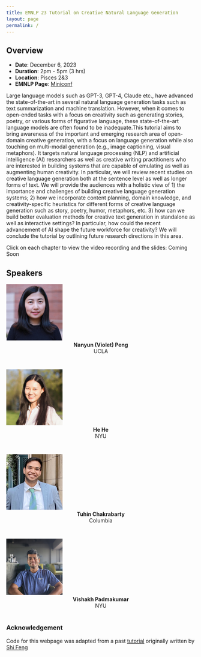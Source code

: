 ```yaml
---
title: EMNLP 23 Tutorial on Creative Natural Language Generation
layout: page
permalink: /
---
```


## Overview

- **Date**: December 6, 2023
- **Duration**: 2pm - 5pm (3 hrs)
- **Location**: Pisces 2&3
- **EMNLP Page**: [Miniconf](https://virtual2023.emnlp.org/tutorial_t6.html)

Large language models such as GPT-3, GPT-4, Claude etc., have advanced the state-of-the-art in several natural language generation tasks such as text summarization and machine translation. However, when it comes to open-ended tasks with a focus on creativity such as generating stories, poetry, or various forms of figurative language, these state-of-the-art language models are often found to be inadequate.This tutorial aims to bring awareness of the important and emerging research area of open-domain creative generation, with a focus on language generation while also touching on multi-modal generation (e.g., image captioning, visual metaphors). It targets natural language processing (NLP) and artificial intelligence (AI) researchers as well as creative writing practitioners who are interested in building systems that are capable of emulating as well as augmenting human creativity. In particular, we will review recent studies on creative language generation both at the sentence level as well as longer forms of text. We will provide the audiences with a holistic view of 1) the importance and challenges of building creative language generation systems; 2) how we incorporate content planning, domain knowledge, and creativity-specific heuristics for different forms of creative language generation such as story, poetry, humor, metaphors, etc. 3) how can we build better evaluation methods for creative text generation in standalone as well as interactive settings? In particular, how could the recent advancement of AI shape the future workforce for creativity? We will conclude the tutorial by outlining future research directions in this area.


Click on each chapter to view the video recording and the slides: Coming Soon

## Speakers

<div class="col-md-4">
    <div class="profile height150">
        <div><a href="https://vnpeng.net/"><img class="avatar-img" width=150 src="images/violet-profile.png"></a></div>
        <div style="margin-bottom:40px"><center><b>Nanyun (Violet) Peng</b><br>UCLA</center></div>
    </div>
</div>
<div class="col-md-4">
    <div class="profile height150">
        <div><a href="https://hhexiy.github.io"><img class="avatar-img" width=150 src="images/hehe-profile.png"> </a></div>
        <div style="margin-bottom:40px"><center><b>He He</b><br>NYU</center></div>
    </div>
</div>
<div class="col-md-4">
    <div class="profile height150">
        <div><a href="https://tuhinjubcse.github.io/"><img class="avatar-img" width=150 src="images/tuhin-profile.png"></a></div>
        <div style="margin-bottom:40px"><center><b>Tuhin Chakrabarty</b><br>Columbia</center></div>
    </div>
</div>
<div class="col-md-4">
    <div class="profile height150">
        <div><a href="http://vishakhpk.github.io"><img class="avatar-img" width=150 src="images/vishakh-profile.jpeg"></a></div>
        <div style="margin-bottom:40px"><center><b>Vishakh Padmakumar</b><br>NYU</center></div>
    </div>
</div>


### Acknowledgement
Code for this webpage was adapted from a past <a href="https://xai-hcee.github.io/">tutorial</a> originally written by <a href="https://ihsgnef.github.io/">Shi Feng</a>
